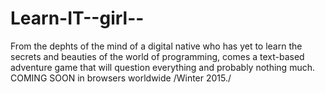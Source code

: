 Learn-IT--girl--
================

From the dephts of the mind of a digital native who has yet to learn the secrets and beauties of the world of programming, 
comes a text-based adventure game that will question everything and probably nothing much. COMING SOON in browsers worldwide
/Winter 2015./
